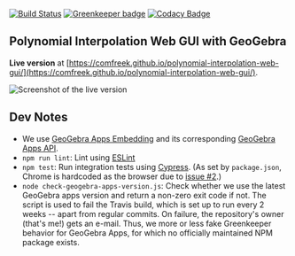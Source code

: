 [![Build Status](https://api.travis-ci.com/ComFreek/polynomial-interpolation-web-gui.svg?branch=master)](https://travis-ci.com/ComFreek/polynomial-interpolation-web-gui)
[![Greenkeeper badge](https://badges.greenkeeper.io/ComFreek/polynomial-interpolation-web-gui.svg)](https://greenkeeper.io/)
[![Codacy Badge](https://api.codacy.com/project/badge/Grade/a42239093d9747f0917138b40c9eea63)](https://www.codacy.com/app/ComFreek/polynomial-interpolation-web-gui?utm_source=github.com&amp;utm_medium=referral&amp;utm_content=ComFreek/polynomial-interpolation-web-gui&amp;utm_campaign=Badge_Grade)

## Polynomial Interpolation Web GUI with GeoGebra

**Live version** at [https://comfreek.github.io/polynomial-interpolation-web-gui/](https://comfreek.github.io/polynomial-interpolation-web-gui/).

![Screenshot of the live version](https://cdn.jsdelivr.net/gh/ComFreek/polynomial-interpolation-web-gui@da60bd7bfd9ad04bbbe3c79c00000f9eceaffe83/Screenshot.png "Screenshot of the live version")

## Dev Notes

- We use [GeoGebra Apps Embedding](https://wiki.geogebra.org/en/Reference:GeoGebra_Apps_Embedding) and its corresponding [GeoGebra Apps API](https://wiki.geogebra.org/en/Reference:GeoGebra_Apps_API).
- `npm run lint`: Lint using [ESLint](https://eslint.org/)
- `npm test`: Run integration tests using [Cypress](https://www.cypress.io/). (As set by `package.json`, Chrome is hardcoded as the browser due to [issue #2](https://github.com/ComFreek/polynomial-interpolation-web-gui/issues/2).)
- `node check-geogebra-apps-version.js`: Check whether we use the latest GeoGebra apps version and return a non-zero exit code if not. The script is used to fail the Travis build, which is set up to run every 2 weeks -- apart from regular commits. On failure, the repository's owner (that's me!) gets an e-mail. Thus, we more or less fake Greenkeeper behavior for GeoGebra Apps, for which no officially maintained NPM package exists.

